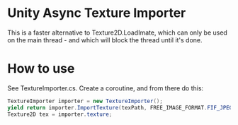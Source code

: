 # Unity Async Texture Importer

This is a faster alternative to Texture2D.LoadImate, which can only be used on the main thread - and which will block the thread until it's done.

# How to use
See TextureImporter.cs.
Create a coroutine, and from there do this:
```csharp
TextureImporter importer = new TextureImporter();
yield return importer.ImportTexture(texPath, FREE_IMAGE_FORMAT.FIF_JPEG);
Texture2D tex = importer.texture;
```
